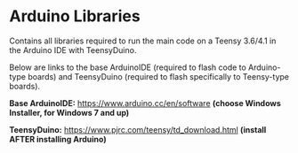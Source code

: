 # Arduino Libraries
Contains all libraries required to run the main code on a Teensy 3.6/4.1 in the Arduino IDE with TeensyDuino.

Below are links to the base ArduinoIDE (required to flash code to Arduino-type boards) and TeensyDuino (required to flash specifically to Teensy-type boards).

**Base ArduinoIDE:**  https://www.arduino.cc/en/software **(choose Windows Installer, for Windows 7 and up)**

**TeensyDuino:** https://www.pjrc.com/teensy/td_download.html **(install AFTER installing Arduino)**
